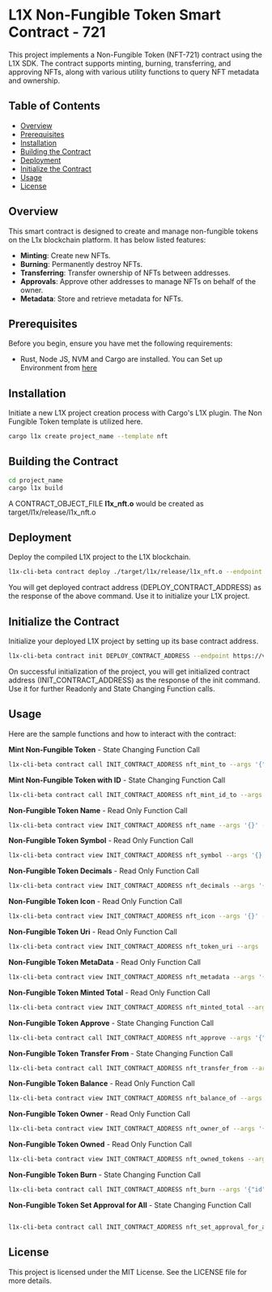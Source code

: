 # L1X Non-Fungible Token Smart Contract - 721

This project implements a Non-Fungible Token (NFT-721) contract using the L1X SDK. The contract supports minting, burning, transferring, and approving NFTs, along with various utility functions to query NFT metadata and ownership.

## Table of Contents

- [Overview](#overview)
- [Prerequisites](#prerequisites)
- [Installation](#installation)
- [Building the Contract](#building-the-contract)
- [Deployment](#deployment)
- [Initialize the Contract](#initialize-the-contract)
- [Usage](#usage)
- [License](#license)

## Overview

This smart contract is designed to create and manage non-fungible tokens on the L1x blockchain platform. It has below listed features:

- **Minting**: Create new NFTs. 
- **Burning**: Permanently destroy NFTs. 
- **Transferring**: Transfer ownership of NFTs between addresses. 
- **Approvals**: Approve other addresses to manage NFTs on behalf of the owner. 
- **Metadata**: Store and retrieve metadata for NFTs.

## Prerequisites

Before you begin, ensure you have met the following requirements:

- Rust, Node JS, NVM and Cargo are installed. You can Set up Environment from [here](https://l1x-sdk.gitbook.io/l1x-developer-interface/v/interface-essentials/l1x-vm-sdk/l1x-native-sdk-for-l1x-vm/set-up-environment)

## Installation

Initiate a new L1X project creation process with Cargo's L1X plugin. The Non Fungible Token template is utilized here.
 ```sh
cargo l1x create project_name --template nft
```

## Building the Contract
 ```sh
cd project_name
cargo l1x build
```
A CONTRACT_OBJECT_FILE **l1x_nft.o** would be created as target/l1x/release/l1x_nft.o

## Deployment

Deploy the compiled L1X project to the L1X blockchain.

```sh
l1x-cli-beta contract deploy ./target/l1x/release/l1x_nft.o --endpoint https://v2-testnet-rpc.l1x.foundation --fee_limit 100000
```
You will get deployed contract address (DEPLOY_CONTRACT_ADDRESS) as the response of the above command. Use it to initialize your L1X project.

## Initialize the Contract

Initialize your deployed L1X project by setting up its base contract address.

```sh
l1x-cli-beta contract init DEPLOY_CONTRACT_ADDRESS --endpoint https://v2-testnet-rpc.l1x.foundation --fee_limit 100000 --args '{"metadata":{"name": "NFT_TOKEN_NAME","decimals": 18,"symbol": "NFT_TOKEN_SYMBOL","icon": "NFT_ICON_URL", "uri": "NFT_URI"}}'
```

On successful initialization of the project, you will get initialized contract address (INIT_CONTRACT_ADDRESS) as the response of the init command. Use it for further Readonly and State Changing Function calls.

## Usage

Here are the sample functions and how to interact with the contract:


**Mint Non-Fungible Token** - State Changing Function Call

```sh
l1x-cli-beta contract call INIT_CONTRACT_ADDRESS nft_mint_to --args '{"to":" YOUR_WALLET_ADDRESS "}' --endpoint https://v2-testnet-rpc.l1x.foundation --fee_limit 100000
```


**Mint Non-Fungible Token with ID** - State Changing Function Call

```sh
l1x-cli-beta contract call INIT_CONTRACT_ADDRESS nft_mint_id_to --args '{"to": "YOUR_WALLET_ADDRESS ","id":"1"}' --endpoint https://v2-testnet-rpc.l1x.foundation --fee_limit 100000
```

**Non-Fungible Token Name** - Read Only Function Call

```sh
l1x-cli-beta contract view INIT_CONTRACT_ADDRESS nft_name --args '{}' --endpoint https://v2-testnet-rpc.l1x.foundation
```


**Non-Fungible Token Symbol** - Read Only Function Call

```sh
l1x-cli-beta contract view INIT_CONTRACT_ADDRESS nft_symbol --args '{}' --endpoint https://v2-testnet-rpc.l1x.foundation
```

**Non-Fungible Token Decimals** - Read Only Function Call

```sh
l1x-cli-beta contract view INIT_CONTRACT_ADDRESS nft_decimals --args '{}' --endpoint https://v2-testnet-rpc.l1x.foundation
```

**Non-Fungible Token Icon** - Read Only Function Call

```sh
l1x-cli-beta contract view INIT_CONTRACT_ADDRESS nft_icon --args '{}' --endpoint https://v2-testnet-rpc.l1x.foundation
```

**Non-Fungible Token Uri** - Read Only Function Call

```sh
l1x-cli-beta contract view INIT_CONTRACT_ADDRESS nft_token_uri --args '{}' --endpoint https://v2-testnet-rpc.l1x.foundation
```

**Non-Fungible Token MetaData** - Read Only Function Call

```sh
l1x-cli-beta contract view INIT_CONTRACT_ADDRESS nft_metadata --args '{}' --endpoint https://v2-testnet-rpc.l1x.foundation
```

**Non-Fungible Token Minted Total** - Read Only Function Call

```sh
l1x-cli-beta contract view INIT_CONTRACT_ADDRESS nft_minted_total --args '{}' --endpoint https://v2-testnet-rpc.l1x.foundation
```

**Non-Fungible Token Approve** - State Changing Function Call

```sh
l1x-cli-beta contract call INIT_CONTRACT_ADDRESS nft_approve --args '{"spender":"SPENDER_WALLET_ADDRESS","id":"NFT_ID"}' --endpoint https://v2-testnet-rpc.l1x.foundation --fee_limit 100000
```

**Non-Fungible Token Transfer From** - State Changing Function Call

```sh
l1x-cli-beta contract call INIT_CONTRACT_ADDRESS nft_transfer_from --args '{"from":"OWNER_WALLET_ADDRESS","to": "RECEIVER_WALLET_ADDRESS","id":"NFT_ID"}' --endpoint https://v2-testnet-rpc.l1x.foundation --fee_limit 1000000
```

**Non-Fungible Token Balance** - Read Only Function Call

```sh
l1x-cli-beta contract view INIT_CONTRACT_ADDRESS nft_balance_of --args '{"owner": "NFT_OWNER_ADDRESS"}' --endpoint https://v2-testnet-rpc.l1x.foundation
```

**Non-Fungible Token Owner** - Read Only Function Call

```sh
l1x-cli-beta contract view INIT_CONTRACT_ADDRESS nft_owner_of --args '{"id": "NFT_ID"}' --endpoint https://v2-testnet-rpc.l1x.foundation
```


**Non-Fungible Token Owned** - Read Only Function Call

```sh
l1x-cli-beta contract view INIT_CONTRACT_ADDRESS nft_owned_tokens --args '{"owner": "NFT_OWNER_WALLET_ADDRESS"}' --endpoint https://v2-testnet-rpc.l1x.foundation
```

**Non-Fungible Token Burn** - State Changing Function Call

```sh
l1x-cli-beta contract call INIT_CONTRACT_ADDRESS nft_burn --args '{"id":"NFT_ID"}' --endpoint https://v2-testnet-rpc.l1x.foundation --fee_limit 1000000
```

**Non-Fungible Token Set Approval for All** - State Changing Function Call

```sh

l1x-cli-beta contract call INIT_CONTRACT_ADDRESS nft_set_approval_for_all --args '{"operator": "OPERATOR_WALLET_ADDRESS","approved": true}' --endpoint https://v2-testnet-rpc.l1x.foundation --fee_limit 1000000
```


## License
This project is licensed under the MIT License. See the LICENSE file for more details.
